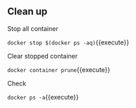 ## Clean up

Stop all container

`docker stop $(docker ps -aq)`{{execute}}

Clear stopped container

`docker container prune`{{execute}}

Check

`docker ps -a`{{execute}}
